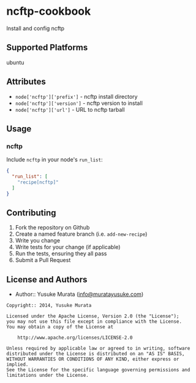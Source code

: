 # ncftp-cookbook

Install and config ncftp

## Supported Platforms

ubuntu

## Attributes

* `node['ncftp']['prefix']` - ncftp install directory
* `node['ncftp']['version']` - ncftp version to install
* `node['ncftp']['url']` - URL to ncftp tarball

## Usage

### ncftp

Include `ncftp` in your node's `run_list`:

```json
{
  "run_list": [
    "recipe[ncftp]"
  ]
}
```

## Contributing

1. Fork the repository on Github
2. Create a named feature branch (i.e. `add-new-recipe`)
3. Write you change
4. Write tests for your change (if applicable)
5. Run the tests, ensuring they all pass
6. Submit a Pull Request

## License and Authors

- Author:: Yusuke Murata (<info@muratayusuke.com>)

```text
Copyright:: 2014, Yusuke Murata

Licensed under the Apache License, Version 2.0 (the "License");
you may not use this file except in compliance with the License.
You may obtain a copy of the License at

    http://www.apache.org/licenses/LICENSE-2.0

Unless required by applicable law or agreed to in writing, software
distributed under the License is distributed on an "AS IS" BASIS,
WITHOUT WARRANTIES OR CONDITIONS OF ANY KIND, either express or implied.
See the License for the specific language governing permissions and
limitations under the License.
```
